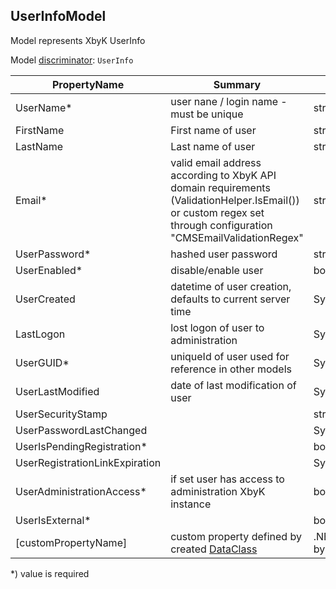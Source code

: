 <!-- generated file with tool "Kentico.Xperience.UMT.DocUtils" - edited through template "UmtModel.cshtml" -->
## UserInfoModel
Model represents XbyK UserInfo

Model [discriminator](../UmtModel.md#discriminator): `UserInfo`

|PropertyName|Summary|.NET Type|Notes|
|---|---|---|---|
|UserName\*|user nane / login name - must be unique|string?||
|FirstName|First name of user|string?||
|LastName|Last name of user|string?||
|Email\*|valid email address according to XbyK API domain requirements (ValidationHelper.IsEmail()) or custom regex set through configuration "CMSEmailValidationRegex"|string?||
|UserPassword\*|hashed user password|string?||
|UserEnabled\*|disable/enable user|bool?||
|UserCreated|datetime of user creation, defaults to current server time|System.DateTime?||
|LastLogon|lost logon of user to administration|System.DateTime?||
|UserGUID\*|uniqueId of user used for reference in other models|System.Guid?|[UniqueId](../UmtModel.md#UniqueId)|
|UserLastModified|date of last modification of user|System.DateTime?||
|UserSecurityStamp||string?||
|UserPasswordLastChanged||System.DateTime?||
|UserIsPendingRegistration\*||bool?||
|UserRegistrationLinkExpiration||System.DateTime?||
|UserAdministrationAccess\*|if set user has access to administration XbyK instance|bool?||
|UserIsExternal\*||bool?||
|[customPropertyName]|custom property defined by created [DataClass](./DataClassModel.md)|.NET type defined by data class field||

<p>*) value is required</p>

